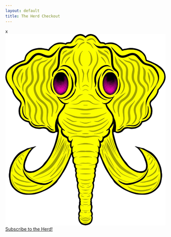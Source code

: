 ```yaml
---
layout: default
title: The Herd Checkout
---
```


<script src="https://js.chargebee.com/v2/chargebee.js" data-cb-site="elephantcollective" ></script>

<div class="valign-wrapper full-vh">
  <div class="full-width center-align">
    <div>x
      <Img class="logo" src="/assets/img/logo/logo.png"/>
    </div>
    <div>
      <a id="checkout" href="javascript:void(0)" data-cb-type="checkout" data-cb-plan-id="the-herd" class="btn waves-effect waves-light pink">
        Subscribe to the Herd!
      </a>
    </div>
  </div>
</div>

<script type="text/javascript">
  $(document).ready(function(){
    var params = $.deparam(location.search.replace("\?", ""));
    $("#checkout").attr("data-cb-coupon-id", params.coupon);
    Chargebee.registerAgain();
  });
</script>
